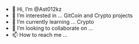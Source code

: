 - 👋 Hi, I’m @Ast012kz
- 👀 I’m interested in ... GitCoin and Crypto projects
- 🌱 I’m currently learning ... Crypto
- 💞️ I’m looking to collaborate on ...
- 📫 How to reach me ...

<!---
Ast012kz/Ast012kz is a ✨ special ✨ repository because its `README.md` (this file) appears on your GitHub profile.
You can click the Preview link to take a look at your changes.
--->
